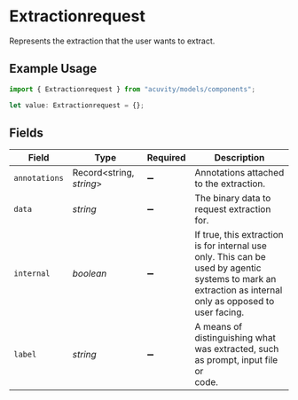 # Extractionrequest

Represents the extraction that the user wants to extract.

## Example Usage

```typescript
import { Extractionrequest } from "acuvity/models/components";

let value: Extractionrequest = {};
```

## Fields

| Field                                                                                                                                                    | Type                                                                                                                                                     | Required                                                                                                                                                 | Description                                                                                                                                              |
| -------------------------------------------------------------------------------------------------------------------------------------------------------- | -------------------------------------------------------------------------------------------------------------------------------------------------------- | -------------------------------------------------------------------------------------------------------------------------------------------------------- | -------------------------------------------------------------------------------------------------------------------------------------------------------- |
| `annotations`                                                                                                                                            | Record<string, *string*>                                                                                                                                 | :heavy_minus_sign:                                                                                                                                       | Annotations attached to the extraction.                                                                                                                  |
| `data`                                                                                                                                                   | *string*                                                                                                                                                 | :heavy_minus_sign:                                                                                                                                       | The binary data to request extraction for.                                                                                                               |
| `internal`                                                                                                                                               | *boolean*                                                                                                                                                | :heavy_minus_sign:                                                                                                                                       | If true, this extraction is for internal use only. This can be used by agentic<br/>systems to mark an extraction as internal only as opposed to user facing. |
| `label`                                                                                                                                                  | *string*                                                                                                                                                 | :heavy_minus_sign:                                                                                                                                       | A means of distinguishing what was extracted, such as prompt, input file or<br/>code.                                                                    |
